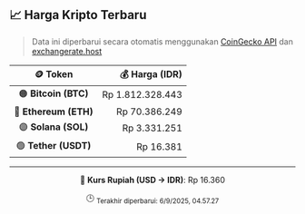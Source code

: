 

<!-- HARGA_KRIPTO -->
## 📈 Harga Kripto Terbaru

> Data ini diperbarui secara otomatis menggunakan [CoinGecko API](https://www.coingecko.com/) dan [exchangerate.host](https://exchangerate.host/)

<div align="center">

| 🪙 Token | 💰 Harga (IDR) |
|:------:|---------------:|
| 🟠 **Bitcoin (BTC)**   | Rp 1.812.328.443 |
| 🔵 **Ethereum (ETH)**  | Rp 70.386.249 |
| 🟣 **Solana (SOL)**    | Rp 3.331.251 |
| 🟢 **Tether (USDT)**   | Rp 16.381 |

---

💱 **Kurs Rupiah (USD → IDR)**: Rp 16.360

🕒 <sub>Terakhir diperbarui: 6/9/2025, 04.57.27</sub>

</div>
<!-- /HARGA_KRIPTO -->